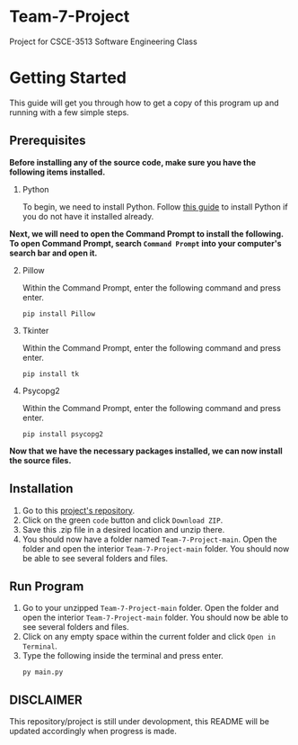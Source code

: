 # Team-7-Project
Project for CSCE-3513 Software Engineering Class

# Getting Started

This guide will get you through how to get a copy of this program up and running with a few simple steps.

## Prerequisites
**Before installing any of the source code, make sure you have the following items installed.**

1. Python

   To begin, we need to install Python.
   Follow [this guide](https://www.python.org/downloads/) to install Python if you do not have it installed already. 


**Next, we will need to open the Command Prompt to install the following. To open Command Prompt, search `Command Prompt` into your computer's search bar and open it.**

2. Pillow

   Within the Command Prompt, enter the following command and press enter.
   ```
   pip install Pillow
   ```

3. Tkinter

      Within the Command Prompt, enter the following command and press enter.
      ```
      pip install tk
      ```

4. Psycopg2

   Within the Command Prompt, enter the following command and press enter.
   ```
   pip install psycopg2
   ```
   
**Now that we have the necessary packages installed, we can now install the source files.**
## Installation

1. Go to this [project's repository](https://github.com/JackTNorris/Team-7-Project).
2. Click on the green `code` button and click `Download ZIP`.
3. Save this .zip file in a desired location and unzip there.
4. You should now have a folder named `Team-7-Project-main`. Open the folder and open the interior `Team-7-Project-main` folder. You should now be able to see several folders and files.

## Run Program

1. Go to your unzipped `Team-7-Project-main` folder. Open the folder and open the interior `Team-7-Project-main` folder. You should now be able to see several folders and files.
2. Click on any empty space within the current folder and click `Open in Terminal`.
3. Type the following inside the terminal and press enter.
   ```
   py main.py
   ```
   
## DISCLAIMER

This repository/project is still under devolopment, this README will be updated accordingly when progress is made.


